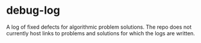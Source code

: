 # debug-log
A log of fixed defects for algorithmic problem solutions.
The repo does not currently host links to problems and solutions for which the logs are written.
